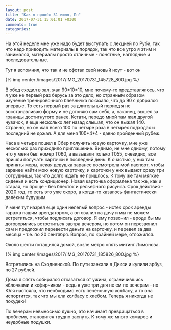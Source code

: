 ```yaml
---
layout: post
title: "Как я провёл 31 июля, Пн"
date: 2017-07-31 15:01:01 +0300
comments: true
categories: 
---
```

На этой неделе мне уже надо будет выступать с лекцией по Руби, так что надо приводить материалы в порядок, так что все утро я этим и занимался, материалы просто отличные - понятные, наглядные и последовательные. 

Тут я вспомнил, что так и не сфотал свой новый ноут - вот он 

{% img center /images/2017/IMG_20170731_145728_800.jpg %}

В обед сходил в зал, жал 90\*10\*10, мне почему-то представлялось, что я уже не первый раз берусь за это дело, но странным образом изучение тренировочного блевничка показало, что до 90 я добрался впервые. То есть первый раз за длительный период я не восстанавливаю форму и не догоняю сам себя, а, наконец, вышел за границы достигнутого ранее. Кстати, передо мной там жал другой чувачок, я еще несколько лет назад слышал, что он выжал 140. Странно, но он жал всего 100 по четыре раза в четырёх подходах и последний не дожал. А для меня 100\*4\*4 - давно пройденный рубеж.

Часа в четыре пошел в Сбер получить новую карточку, мне уже несколько раз приходило приглашение. Видимо, не мне одному, потому что у меня был номер Т060, а вызывали только Т055, очевидно, все пришли получать карточки в последний день. К счастью, у них там приняты меры, некая девушка заранее посмотрела мой паспорт, чтобы заранее найти мою новую карточку, и карточки у них выдают сразу три сотрудницы, так что долго ждать не пришлось. К тому же там мягкие сиденья и есть кондиционер. Новая карточка оформлена так же, как и старая, но проще - без блесток и рельефного рисунка. Срок действия - 2020 год, то есть это уже скоро, а когда-то казалось фантастически далёким будущим.

У меня тут назрел еще один нелепый вопрос - истек срок аренды гаража нашим арендатором, а он свалил на дачу и мы не можем встретиться, чтобы подписать договор. Я ему позвонил - вроде бы мы договорились встретиться завтра вечером, но потом он перезвонил сам и предложил перевести деньги на карточку, и перевел за два месяца - т.е. по 20 сентября. Вопрос, по крайней мере, отложился.

Около шести потащился домой, возле метро опять митинг Лимонова.

{% img center /images/2017/IMG_20170731_185826_800.jpg %}

Встретились на Сходненской. По пути заехали в Дикси и купили арбуз, по 27 рублей.

Дома я опять собирался отказаться от ужина, ограничившись яблочками и кефирчиком - ведь я уже три дня не ем по вечерам - но Юля настояла, что необходимо есть печёночную колбасу, а то она испортится, так что мы ели колбасу с хлебом. Теперь я никогда не похудею!

По вечерам невыносимо душно, это начинает превращаться в проблему, становится трудно заснуть. К тому же много комаров и неудобные подушки.